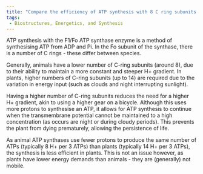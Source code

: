 ```yaml
---
title: "Compare the efficiency of ATP synthesis with 8 C ring subunits to that with 13 C ring subunits. What factors contribute to the difference in efficiency?"
tags:
 - Biostructures, Energetics, and Synthesis
---
```

ATP synthesis with the F1/Fo ATP synthase enzyme is a method of synthesising ATP from ADP and Pi. In the Fo subunit of the synthase, there is a number of C rings - these differ between species. 

Generally, animals have a lower number of C-ring subunits (around 8), due to their ability to maintain a more constant and steeper H+ gradient. In plants, higher numbers of C-ring subunits (up to 14) are required due to the variation in energy input (such as clouds and night interrupting sunlight). 

Having a higher number of C-ring subunits reduces the need for a higher H+ gradient, akin to using a higher gear on a bicycle. Although this uses more protons to synthesise an ATP, it allows for ATP synthesis to continue when the transmembrane potential cannot be maintained to a high concentration (as occurs are night or during cloudy periods). This prevents the plant from dying prematurely, allowing the persistence of life. 

As animal ATP synthases use fewer protons to produce the same number of ATPs (typically 8 H+ per 3 ATPs) than plants (typically 14 H+ per 3 ATPs), the synthesis is less efficient in plants. This is not an issue however, as plants have lower energy demands than animals - they are (generally) not mobile. 
